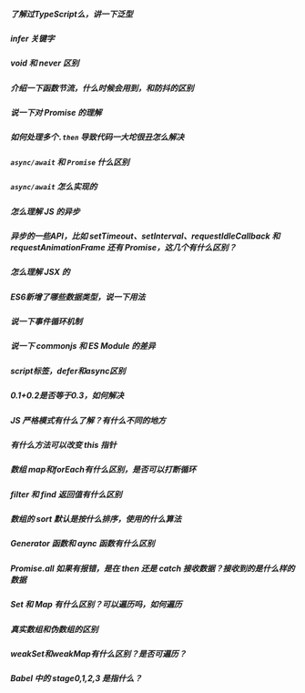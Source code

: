 ##### 了解过TypeScript么，讲一下泛型



##### infer 关键字



##### void 和 never 区别



##### 介绍一下函数节流，什么时候会用到，和防抖的区别



##### 说一下对 Promise 的理解

##### 如何处理多个`.then` 导致代码一大坨很丑怎么解决

##### `async/await` 和 `Promise` 什么区别

##### `async/await` 怎么实现的

##### 怎么理解 JS 的异步

##### 异步的一些API，比如 setTimeout、setInterval、requestIdleCallback 和 requestAnimationFrame 还有 Promise，这几个有什么区别？

##### 怎么理解 JSX 的

##### ES6新增了哪些数据类型，说一下用法

##### 说一下事件循环机制

##### 说一下 commonjs 和 ES Module 的差异

##### script标签，defer和async区别

##### 0.1+0.2是否等于0.3，如何解决

##### JS 严格模式有什么了解？有什么不同的地方

##### 有什么方法可以改变 this 指针

##### 数组 map和forEach有什么区别，是否可以打断循环

##### filter 和 find 返回值有什么区别

##### 数组的 sort 默认是按什么排序，使用的什么算法

##### Generator 函数和 aync 函数有什么区别

##### Promise.all 如果有报错，是在 then 还是 catch 接收数据？接收到的是什么样的数据

##### Set 和 Map 有什么区别？可以遍历吗，如何遍历

##### 真实数组和伪数组的区别

##### weakSet和weakMap有什么区别？是否可遍历？

##### Babel 中的 stage0,1,2,3 是指什么？
